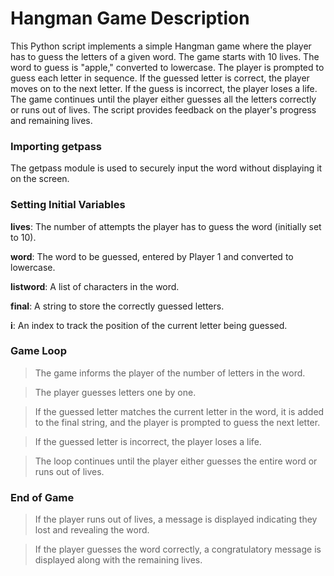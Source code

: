 # Hangman Game Description
This Python script implements a simple Hangman game where the player has to guess the letters of a given word. The game starts with 10 lives. The word to guess is "apple," converted to lowercase. The player is prompted to guess each letter in sequence. If the guessed letter is correct, the player moves on to the next letter. If the guess is incorrect, the player loses a life. The game continues until the player either guesses all the letters correctly or runs out of lives. The script provides feedback on the player's progress and remaining lives.

### Importing getpass
The getpass module is used to securely input the word without displaying it on the screen.

### Setting Initial Variables
**lives**: The number of attempts the player has to guess the word (initially set to 10).

**word**: The word to be guessed, entered by Player 1 and converted to lowercase.

**listword**: A list of characters in the word.

**final**: A string to store the correctly guessed letters.

**i**: An index to track the position of the current letter being guessed.


### Game Loop
> The game informs the player of the number of letters in the word.

> The player guesses letters one by one.

> If the guessed letter matches the current letter in the word, it is added to the final string, and the player is prompted to guess the next letter.

> If the guessed letter is incorrect, the player loses a life.

> The loop continues until the player either guesses the entire word or runs out of lives.


### End of Game
> If the player runs out of lives, a message is displayed indicating they lost and revealing the word.

> If the player guesses the word correctly, a congratulatory message is displayed along with the remaining lives.
